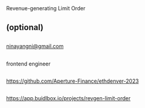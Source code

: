 ## <PROJECT NAME>
Revenue-generating Limit Order
  
## <YOUR FULL NAME> (optional)
  
## <Used Email in Buidlbox>
ninayangni@gmail.com
  
## <YOUR ROLE ON THE TEAM>
frontend engineer
  
## <LINK TO THE PROJECT REPOSITORY>
https://github.com/Aperture-Finance/ethdenver-2023
  
## <LINK TO BUIDLBOX SUBMISSION>
https://app.buidlbox.io/projects/revgen-limit-order
  
## <ANY LINKS TO YOUR SOCIALS THAT YOU WANT PEOPLE TO SEE WHO MIGHT COME ACROSS YOUR SUBMISSION IN THE FUTURE>
